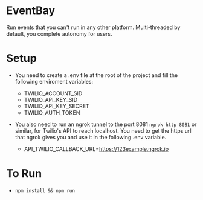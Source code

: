 # EventBay
Run events that you can't run in any other platform. Multi-threaded by default, you complete autonomy for users.

# Setup

- You need to create a .env file at the root of the project and fill the following enviroment variables:

  - TWILIO_ACCOUNT_SID
  - TWILIO_API_KEY_SID
  - TWILIO_API_KEY_SECRET
  - TWILIO_AUTH_TOKEN

- You also need to run an ngrok tunnel to the port 8081 `ngrok http 8081` or similar, for Twilio's API to reach localhost. You need to get the https url that ngrok gives you and use it in the following .env variable.

  - API_TWILIO_CALLBACK_URL=https://123example.ngrok.io

# To Run

- `npm install && npm run`
